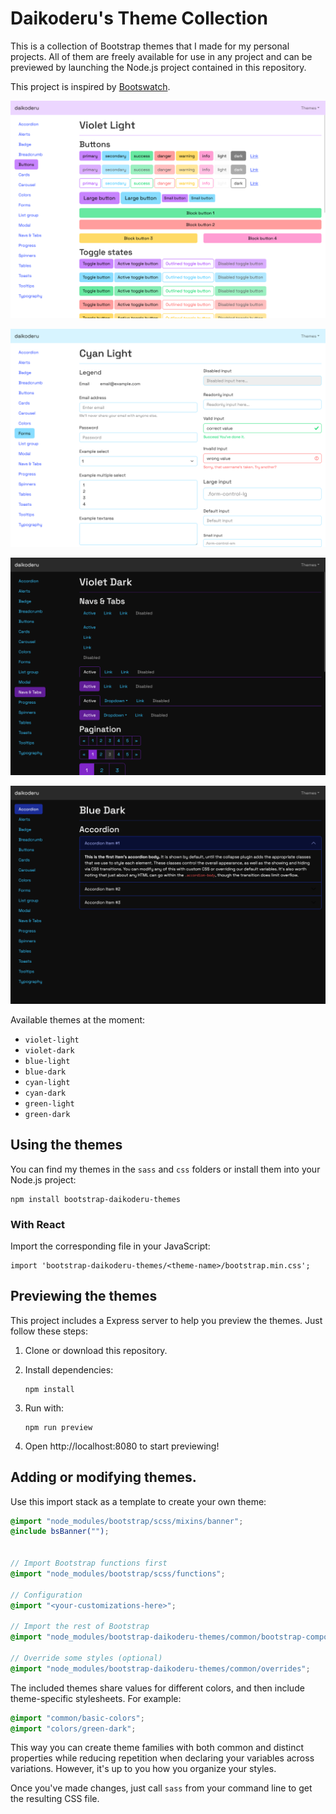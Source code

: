 # Daikoderu's Theme Collection

This is a collection of Bootstrap themes that I made for my personal projects.
All of them are freely available for use in any project and can be previewed
by launching the Node.js project contained in this repository.

This project is inspired by [Bootswatch](https://bootswatch.com/).

![Preview violet-light](previews/preview1.png)

![Preview cyan-light](previews/preview2.png)

![Preview violet-dark](previews/preview3.png)

![Preview blue-dark](previews/preview4.png)

Available themes at the moment:

*   `violet-light`
*   `violet-dark`
*   `blue-light`
*   `blue-dark`
*   `cyan-light`
*   `cyan-dark`
*   `green-light`
*   `green-dark`


## Using the themes

You can find my themes in the `sass` and `css` folders or install them into your Node.js
project:

```
npm install bootstrap-daikoderu-themes
```


### With React

Import the corresponding file in your JavaScript:

```
import 'bootstrap-daikoderu-themes/<theme-name>/bootstrap.min.css';
```


## Previewing the themes

This project includes a Express server to help you preview the themes. Just follow these steps:

1.  Clone or download this repository.
2.  Install dependencies:

    ```
    npm install
    ```

3.  Run with:

    ```
    npm run preview
    ```
    
4.  Open http://localhost:8080 to start previewing!


## Adding or modifying themes.

Use this import stack as a template to create your own theme:

```scss
@import "node_modules/bootstrap/scss/mixins/banner";
@include bsBanner("");


// Import Bootstrap functions first
@import "node_modules/bootstrap/scss/functions";

// Configuration
@import "<your-customizations-here>";

// Import the rest of Bootstrap
@import "node_modules/bootstrap-daikoderu-themes/common/bootstrap-components";

// Override some styles (optional)
@import "node_modules/bootstrap-daikoderu-themes/common/overrides";
```

The included themes share values for different colors, and then include theme-specific
stylesheets. For example:

```scss
@import "common/basic-colors";
@import "colors/green-dark";
```

This way you can create theme families with both common and distinct properties 
while reducing repetition when declaring your variables across variations.
However, it's up to you how you organize your styles.

Once you've made changes, just call `sass` from your command line to get the
resulting CSS file.
